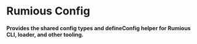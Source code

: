# Rumious Config

#### Provides the shared config types and defineConfig helper for Rumious CLI, loader, and other tooling.
